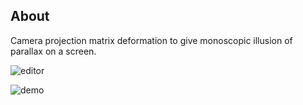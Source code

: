 ## About

Camera projection matrix deformation to give monoscopic illusion of parallax on a screen.

![editor](Resources/Images/1606396698_parallax-screen-demo-1.gif)

![demo](Resources/Images/uploads/2020-11-26/1606396704_parallax-screen-demo-2.gif)
